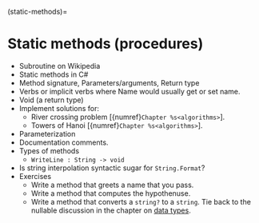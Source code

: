 (static-methods)=
# Static methods (procedures)

- Subroutine on Wikipedia
- Static methods in C\#
- Method signature, Parameters/arguments, Return type
- Verbs or implicit verbs where Name would usually get or set name.
- Void (a return type)
- Implement solutions for:
  - River crossing problem [{numref}`Chapter %s<algorithms>`].
  - Towers of Hanoi [{numref}`Chapter %s<algorithms>`].
- Parameterization
- Documentation comments.
- Types of methods
  - `WriteLine : String -> void`
- Is string interpolation syntactic sugar for `String.Format`?
- Exercises
  - Write a method that greets a name that you pass.
  - Write a method that computes the hypothenuse.
  - Write a method that converts a `string?` to a `string`. Tie back to the nullable discussion in the chapter on [data types](data-types).
